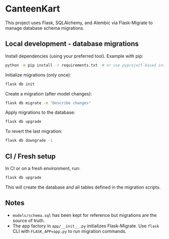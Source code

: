 # CanteenKart

This project uses Flask, SQLAlchemy, and Alembic via Flask-Migrate to manage database schema migrations.

## Local development - database migrations

Install dependencies (using your preferred tool). Example with pip:

```bash
python -m pip install -r requirements.txt  # or use pyproject-based install
```

Initialize migrations (only once):

```bash
flask db init
```

Create a migration (after model changes):

```bash
flask db migrate -m "Describe changes"
```

Apply migrations to the database:

```bash
flask db upgrade
```

To revert the last migration:

```bash
flask db downgrade -1
```

## CI / Fresh setup

In CI or on a fresh environment, run:

```bash
flask db upgrade
```

This will create the database and all tables defined in the migration scripts.

## Notes

- `models/schema.sql` has been kept for reference but migrations are the source of truth.
- The app factory in `app/__init__.py` initializes Flask-Migrate. Use `flask` CLI with `FLASK_APP=app.py` to run migration commands.
